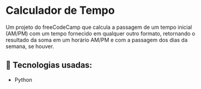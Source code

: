 # Calculador de Tempo

Um projeto do freeCodeCamp que calcula a passagem de um tempo inicial (AM/PM) com um tempo fornecido em qualquer outro formato, retornando o resultado da soma em um horário AM/PM e com a passagem dos dias da semana, se houver.

## 📌 Tecnologias usadas:
- Python

